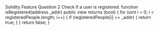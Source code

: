 Solidity Feature
Question 2 Check if a user is registered.
function isRegistered(address _addr) public view returns (bool) {
    for (uint i = 0; i < registeredPeople.length; i++) {
        if (registeredPeople[i] == _addr) {
            return true;
        }
    }
    return false;
}

